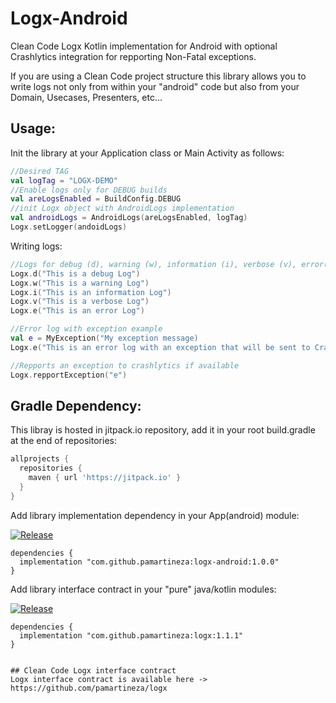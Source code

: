 # Logx-Android
Clean Code Logx Kotlin implementation for Android with optional Crashlytics integration for repporting Non-Fatal exceptions.

If you are using a Clean Code project structure this library allows you to write logs not only from within your "android" code but also from your Domain, Usecases, Presenters, etc...

## Usage:
Init the library at your Application class or Main Activity as follows:

```kotlin
//Desired TAG
val logTag = "LOGX-DEMO"
//Enable logs only for DEBUG builds
val areLogsEnabled = BuildConfig.DEBUG
//init Logx object with AndroidLogs implementation
val androidLogs = AndroidLogs(areLogsEnabled, logTag)
Logx.setLogger(andoidLogs)
```
Writing logs:
```kotlin
//Logs for debug (d), warning (w), information (i), verbose (v), error(e)
Logx.d("This is a debug Log")
Logx.w("This is a warning Log")
Logx.i("This is an information Log")
Logx.v("This is a verbose Log")
Logx.e("This is an error Log")

//Error log with exception example
val e = MyException("My exception message)
Logx.e("This is an error log with an exception that will be sent to Crashlytics if available", e)

//Repports an exception to crashlytics if available
Logx.repportException("e")

```



## Gradle Dependency:
This libray is hosted in jitpack.io repository, add it in your root build.gradle at the end of repositories:
```groovy
allprojects {
  repositories {
    maven { url 'https://jitpack.io' }
  }
}  
```
Add library implementation dependency in your App(android) module:

[![Release](https://jitpack.io/v/pamartineza/logx-android.svg)](https://jitpack.io/#pamartineza/logx-android)
```
dependencies {
  implementation "com.github.pamartineza:logx-android:1.0.0"
}
```
Add library interface contract in your "pure" java/kotlin modules:

[![Release](https://jitpack.io/v/pamartineza/logx.svg)](https://jitpack.io/#pamartineza/logx)
```
dependencies {
  implementation "com.github.pamartineza:logx:1.1.1"
}


## Clean Code Logx interface contract
Logx interface contract is available here -> https://github.com/pamartineza/logx
